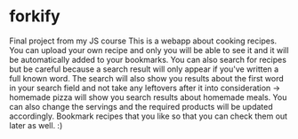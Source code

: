 # forkify
Final project from my JS course
This is a webapp about cooking recipes. You can upload your own recipe and only you will be able to see it and it will be automatically added to your bookmarks. You
can also search for recipes but be careful because a search result will only appear if you've written a full known word. The search will also show you results about the
first word in your search field and not take any leftovers after it into consideration -> homemade pizza will show you search results about homemade meals. You can also
change the servings and the required products will be updated accordingly. Bookmark recipes that you like so that you can check them out later as well. :)
